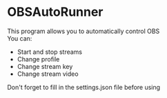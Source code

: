 # OBSAutoRunner
This program allows you to automatically control OBS<br>
You can:<br>
- Start and stop streams<br>
- Change profile<br>
- Change stream key<br>
- Change stream video<br>

Don't forget to fill in the settings.json file before using
